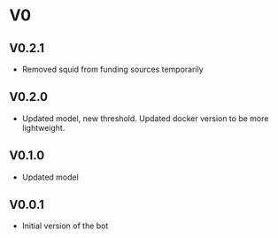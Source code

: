 # V0
## V0.2.1
- Removed squid from funding sources temporarily

## V0.2.0
- Updated model, new threshold. Updated docker version to be more lightweight.

## V0.1.0
- Updated model

## V0.0.1
- Initial version of the bot